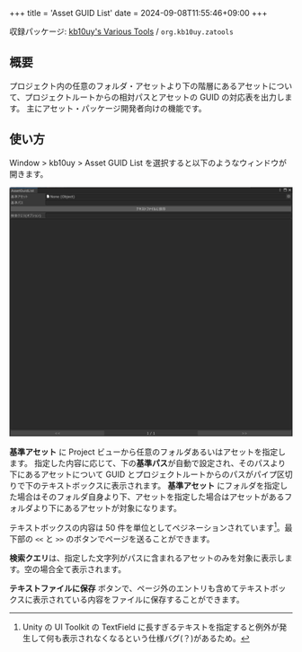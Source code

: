 +++
title = 'Asset GUID List'
date = 2024-09-08T11:55:46+09:00
+++

収録パッケージ: [kb10uy's Various Tools](https://github.com/kb10uy/kb10uy-zatools) / `org.kb10uy.zatools`

## 概要

プロジェクト内の任意のフォルダ・アセットより下の階層にあるアセットについて、プロジェクトルートからの相対パスとアセットの GUID の対応表を出力します。
主にアセット・パッケージ開発者向けの機能です。


## 使い方

Window > kb10uy > Asset GUID List を選択すると以下のようなウィンドウが開きます。

![Window View](./window.png?width=800px "Asset GUID List ウィンドウ")

**基準アセット** に Project ビューから任意のフォルダあるいはアセットを指定します。
指定した内容に応じて、下の**基準パス**が自動で設定され、そのパスより下にあるアセットについて GUID とプロジェクトルートからのパスがパイプ区切りで下のテキストボックスに表示されます。
**基準アセット** にフォルダを指定した場合はそのフォルダ自身より下、アセットを指定した場合はアセットがあるフォルダより下にあるアセットが対象になります。

テキストボックスの内容は 50 件を単位としてペジネーションされています[^1]。最下部の `<<` と `>>` のボタンでページを送ることができます。

**検索クエリ**は、指定した文字列がパスに含まれるアセットのみを対象に表示します。空の場合全て表示されます。

**テキストファイルに保存** ボタンで、ページ外のエントリも含めてテキストボックスに表示されている内容をファイルに保存することができます。

[^1]: Unity の UI Toolkit の TextField に長すぎるテキストを指定すると例外が発生して何も表示されなくなるという仕様バグ(？)があるため。
